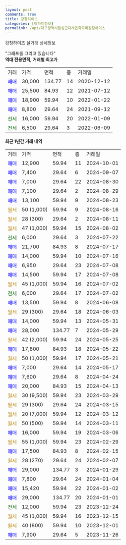 ```yaml
---
layout: post
comments: true
title: 강창하이츠
categories: [아파트정보]
permalink: /apt/대구광역시달성군다사읍죽곡리강창하이츠
---
```


강창하이츠 실거래 상세정보

<script type="text/javascript">
  google.charts.load('current', {'packages':['line', 'corechart']});
  google.charts.setOnLoadCallback(drawChart);

  function drawChart() {
    var data = new google.visualization.DataTable();
    data.addColumn('date', '거래일');
    data.addColumn('number', "매매");
    data.addColumn('number', "전세");
    data.addColumn('number', "전매");

    data.addRows([[new Date(Date.parse("2024-10-01")), 12900, null, null], [new Date(Date.parse("2024-09-07")), 7400, null, null], [new Date(Date.parse("2024-08-30")), 7000, null, null], [new Date(Date.parse("2024-08-29")), 7100, null, null], [new Date(Date.parse("2024-08-23")), 13100, null, null], [new Date(Date.parse("2024-08-16")), null, null, null], [new Date(Date.parse("2024-08-11")), null, null, null], [new Date(Date.parse("2024-08-02")), null, null, null], [new Date(Date.parse("2024-07-22")), null, 6000, null], [new Date(Date.parse("2024-07-17")), 21700, null, null], [new Date(Date.parse("2024-07-16")), 14000, null, null], [new Date(Date.parse("2024-07-08")), 6950, null, null], [new Date(Date.parse("2024-07-08")), 14500, null, null], [new Date(Date.parse("2024-07-02")), null, null, null], [new Date(Date.parse("2024-07-02")), null, 6000, null], [new Date(Date.parse("2024-06-08")), 13500, null, null], [new Date(Date.parse("2024-06-03")), null, null, null], [new Date(Date.parse("2024-05-31")), 14000, null, null], [new Date(Date.parse("2024-05-29")), 28000, null, null], [new Date(Date.parse("2024-05-25")), null, null, null], [new Date(Date.parse("2024-05-22")), 17800, null, null], [new Date(Date.parse("2024-05-21")), null, null, null], [new Date(Date.parse("2024-05-17")), 7000, null, null], [new Date(Date.parse("2024-04-24")), 7600, null, null], [new Date(Date.parse("2024-04-13")), 20000, null, null], [new Date(Date.parse("2024-03-29")), null, null, null], [new Date(Date.parse("2024-03-15")), null, null, null], [new Date(Date.parse("2024-03-12")), null, null, null], [new Date(Date.parse("2024-03-11")), null, null, null], [new Date(Date.parse("2024-03-06")), 16000, null, null], [new Date(Date.parse("2024-02-29")), null, null, null], [new Date(Date.parse("2024-02-15")), 17500, null, null], [new Date(Date.parse("2024-02-07")), null, null, null], [new Date(Date.parse("2024-01-29")), 29000, null, null], [new Date(Date.parse("2024-01-04")), 7800, null, null], [new Date(Date.parse("2024-01-02")), 15420, null, null], [new Date(Date.parse("2024-01-01")), 29000, null, null], [new Date(Date.parse("2023-12-24")), null, 12000, null], [new Date(Date.parse("2023-12-15")), null, null, null], [new Date(Date.parse("2023-12-01")), null, null, null], [new Date(Date.parse("2023-11-26")), 7900, null, null]]);

    var options = {
      hAxis: {
        format: 'yyyy/MM/dd'
      },    
      lineWidth: 0,
      pointsVisible: true,    
      title: '최근 1년간 유형별 실거래가 분포',
      legend: { position: 'bottom' }
    };

    var formatter = new google.visualization.NumberFormat({pattern:'###,###'} );
    formatter.format(data, 1);
    formatter.format(data, 2);
    
    setTimeout(function() {
        var chart = new google.visualization.LineChart(document.getElementById('columnchart_material'));
        chart.draw(data, (options));
        document.getElementById('loading').style.display = 'none';
    }, 200);
  }
</script>


<div id="loading" style="z-index:20; display: block; margin-left: 0px">"그래프를 그리고 있습니다"</div>
<div id="columnchart_material" style="width: 95%; margin-left: 0px; display: block"></div>
<!-- contents start -->
<b>역대 전용면적, 거래별 최고가</b>
<table class="sortable">
    <tr>
      <td>거래</td>
      <td>가격</td>
      <td>면적</td>
      <td>층</td>
      <td>거래일</td>
    </tr>
        <tr>
          <td><a style="color: blue">매매</a></td>
          <td>30,000</td>
          <td>134.77</td>
          <td>14</td>
          <td>2020-12-12</td>
        </tr>            <tr>
          <td><a style="color: blue">매매</a></td>
          <td>25,500</td>
          <td>84.93</td>
          <td>12</td>
          <td>2021-07-12</td>
        </tr>            <tr>
          <td><a style="color: blue">매매</a></td>
          <td>18,900</td>
          <td>59.94</td>
          <td>10</td>
          <td>2022-01-22</td>
        </tr>            <tr>
          <td><a style="color: blue">매매</a></td>
          <td>8,800</td>
          <td>29.64</td>
          <td>24</td>
          <td>2021-09-12</td>
        </tr>        
        <tr>
              <td><a style="color: darkgreen">전세</a></td>
              <td>16,000</td>
              <td>59.94</td>
              <td>20</td>
              <td>2022-01-09</td>
            </tr>            <tr>
              <td><a style="color: darkgreen">전세</a></td>
              <td>6,500</td>
              <td>29.64</td>
              <td>3</td>
              <td>2022-06-09</td>
            </tr>        
    
</table>

<b>최근 1년간 거래 내역</b>

<table class="sortable">
    <tr>
      <td>거래</td>
      <td>가격</td>
      <td>면적</td>
      <td>층</td>
      <td>거래일</td>
    </tr>
    <tr>
      <td><a style="color: blue">매매</a></td>
      <td>12,900</td>
      <td>59.94</td>
      <td>11</td>
      <td>2024-10-01</td>
    </tr>          <tr>
      <td><a style="color: blue">매매</a></td>
      <td>7,400</td>
      <td>29.64</td>
      <td>6</td>
      <td>2024-09-07</td>
    </tr>          <tr>
      <td><a style="color: blue">매매</a></td>
      <td>7,000</td>
      <td>29.64</td>
      <td>22</td>
      <td>2024-08-30</td>
    </tr>          <tr>
      <td><a style="color: blue">매매</a></td>
      <td>7,100</td>
      <td>29.64</td>
      <td>2</td>
      <td>2024-08-29</td>
    </tr>          <tr>
      <td><a style="color: blue">매매</a></td>
      <td>13,100</td>
      <td>59.94</td>
      <td>9</td>
      <td>2024-08-23</td>
    </tr>          <tr>
      <td><a style="color: darkgoldenrod">월세</a></td>
      <td>50 (1,000)</td>
      <td>59.94</td>
      <td>9</td>
      <td>2024-08-16</td>
    </tr>          <tr>
      <td><a style="color: darkgoldenrod">월세</a></td>
      <td>28 (300)</td>
      <td>29.64</td>
      <td>2</td>
      <td>2024-08-11</td>
    </tr>          <tr>
      <td><a style="color: darkgoldenrod">월세</a></td>
      <td>47 (1,000)</td>
      <td>59.94</td>
      <td>15</td>
      <td>2024-08-02</td>
    </tr>          <tr>
      <td><a style="color: darkgreen">전세</a></td>
      <td>6,000</td>
      <td>29.64</td>
      <td>3</td>
      <td>2024-07-22</td>
    </tr>          <tr>
      <td><a style="color: blue">매매</a></td>
      <td>21,700</td>
      <td>84.93</td>
      <td>8</td>
      <td>2024-07-17</td>
    </tr>          <tr>
      <td><a style="color: blue">매매</a></td>
      <td>14,000</td>
      <td>59.94</td>
      <td>10</td>
      <td>2024-07-16</td>
    </tr>          <tr>
      <td><a style="color: blue">매매</a></td>
      <td>6,950</td>
      <td>29.64</td>
      <td>23</td>
      <td>2024-07-08</td>
    </tr>          <tr>
      <td><a style="color: blue">매매</a></td>
      <td>14,500</td>
      <td>59.94</td>
      <td>17</td>
      <td>2024-07-08</td>
    </tr>          <tr>
      <td><a style="color: darkgoldenrod">월세</a></td>
      <td>45 (1,000)</td>
      <td>59.94</td>
      <td>16</td>
      <td>2024-07-02</td>
    </tr>          <tr>
      <td><a style="color: darkgreen">전세</a></td>
      <td>6,000</td>
      <td>29.64</td>
      <td>17</td>
      <td>2024-07-02</td>
    </tr>          <tr>
      <td><a style="color: blue">매매</a></td>
      <td>13,500</td>
      <td>59.94</td>
      <td>8</td>
      <td>2024-06-08</td>
    </tr>          <tr>
      <td><a style="color: darkgoldenrod">월세</a></td>
      <td>29 (300)</td>
      <td>29.64</td>
      <td>18</td>
      <td>2024-06-03</td>
    </tr>          <tr>
      <td><a style="color: blue">매매</a></td>
      <td>14,000</td>
      <td>59.94</td>
      <td>13</td>
      <td>2024-05-31</td>
    </tr>          <tr>
      <td><a style="color: blue">매매</a></td>
      <td>28,000</td>
      <td>134.77</td>
      <td>7</td>
      <td>2024-05-29</td>
    </tr>          <tr>
      <td><a style="color: darkgoldenrod">월세</a></td>
      <td>42 (2,000)</td>
      <td>59.94</td>
      <td>24</td>
      <td>2024-05-25</td>
    </tr>          <tr>
      <td><a style="color: blue">매매</a></td>
      <td>17,800</td>
      <td>84.93</td>
      <td>18</td>
      <td>2024-05-22</td>
    </tr>          <tr>
      <td><a style="color: darkgoldenrod">월세</a></td>
      <td>50 (1,000)</td>
      <td>59.94</td>
      <td>17</td>
      <td>2024-05-21</td>
    </tr>          <tr>
      <td><a style="color: blue">매매</a></td>
      <td>7,000</td>
      <td>29.64</td>
      <td>14</td>
      <td>2024-05-17</td>
    </tr>          <tr>
      <td><a style="color: blue">매매</a></td>
      <td>7,600</td>
      <td>29.64</td>
      <td>8</td>
      <td>2024-04-24</td>
    </tr>          <tr>
      <td><a style="color: blue">매매</a></td>
      <td>20,000</td>
      <td>84.93</td>
      <td>15</td>
      <td>2024-04-13</td>
    </tr>          <tr>
      <td><a style="color: darkgoldenrod">월세</a></td>
      <td>30 (9,500)</td>
      <td>59.94</td>
      <td>23</td>
      <td>2024-03-29</td>
    </tr>          <tr>
      <td><a style="color: darkgoldenrod">월세</a></td>
      <td>29 (300)</td>
      <td>29.64</td>
      <td>24</td>
      <td>2024-03-15</td>
    </tr>          <tr>
      <td><a style="color: darkgoldenrod">월세</a></td>
      <td>20 (7,000)</td>
      <td>59.94</td>
      <td>12</td>
      <td>2024-03-12</td>
    </tr>          <tr>
      <td><a style="color: darkgoldenrod">월세</a></td>
      <td>50 (500)</td>
      <td>59.94</td>
      <td>14</td>
      <td>2024-03-11</td>
    </tr>          <tr>
      <td><a style="color: blue">매매</a></td>
      <td>16,000</td>
      <td>59.94</td>
      <td>19</td>
      <td>2024-03-06</td>
    </tr>          <tr>
      <td><a style="color: darkgoldenrod">월세</a></td>
      <td>55 (1,000)</td>
      <td>59.94</td>
      <td>23</td>
      <td>2024-02-29</td>
    </tr>          <tr>
      <td><a style="color: blue">매매</a></td>
      <td>17,500</td>
      <td>84.93</td>
      <td>8</td>
      <td>2024-02-15</td>
    </tr>          <tr>
      <td><a style="color: darkgoldenrod">월세</a></td>
      <td>28 (270)</td>
      <td>29.64</td>
      <td>24</td>
      <td>2024-02-07</td>
    </tr>          <tr>
      <td><a style="color: blue">매매</a></td>
      <td>29,000</td>
      <td>134.77</td>
      <td>3</td>
      <td>2024-01-29</td>
    </tr>          <tr>
      <td><a style="color: blue">매매</a></td>
      <td>7,800</td>
      <td>29.64</td>
      <td>24</td>
      <td>2024-01-04</td>
    </tr>          <tr>
      <td><a style="color: blue">매매</a></td>
      <td>15,420</td>
      <td>59.94</td>
      <td>22</td>
      <td>2024-01-02</td>
    </tr>          <tr>
      <td><a style="color: blue">매매</a></td>
      <td>29,000</td>
      <td>134.77</td>
      <td>20</td>
      <td>2024-01-01</td>
    </tr>          <tr>
      <td><a style="color: darkgreen">전세</a></td>
      <td>12,000</td>
      <td>59.94</td>
      <td>23</td>
      <td>2023-12-24</td>
    </tr>          <tr>
      <td><a style="color: darkgoldenrod">월세</a></td>
      <td>45 (1,000)</td>
      <td>59.94</td>
      <td>16</td>
      <td>2023-12-15</td>
    </tr>          <tr>
      <td><a style="color: darkgoldenrod">월세</a></td>
      <td>40 (800)</td>
      <td>59.94</td>
      <td>10</td>
      <td>2023-12-01</td>
    </tr>          <tr>
      <td><a style="color: blue">매매</a></td>
      <td>7,900</td>
      <td>29.64</td>
      <td>5</td>
      <td>2023-11-26</td>
    </tr>      </table>
<!-- contents end -->    

